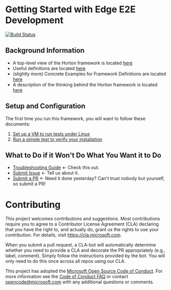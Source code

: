 # Getting Started with Edge E2E Development

[![Build Status](https://azure-iot-sdks.visualstudio.com/azure-iot-sdks/_apis/build/status/c/edge-e2e-c)](https://azure-iot-sdks.visualstudio.com/azure-iot-sdks/_build/latest?definitionId=55)

## Background Information

* A top-level view of the Horton framework is located [here](./devdocs/framework_top_level_picture.md)
* Useful definitions are located [here](./devdocs/framework_definitions.md)
* (slightly more) Concrete Examples for Framework Definitions are located [here](./devdocs/framework_definitions_visualized.md)
* A description of the thinking behind the Horton framework is located [here](./devdocs/language-independent-tests.md)

## Setup and Configuration

The first time you run this framework, you will want to follow these documents:
1. [Set up a VM to run tests under Linux](./devdocs/linux_test_vm_setup.md)
2. [Run a simple test to verify your installation](./devdocs/running_your_first_test_suite.md)


## What to Do if it Won't Do What You Want it to Do

* [Troubleshooting Guide](./devdocs/troubleshooting.md) <- Check this out.
* [Submit Issue](https://github.com/Azure/iot-sdks-e2e-fx/issues) <- Tell us about it.
* [Submit a PR](https://github.com/Azure/iot-sdks-e2e-fx/pulls) <- Need it done yesterday? Can't trust nobody but yourself, so submit a PR!

# Contributing

This project welcomes contributions and suggestions.  Most contributions require you to agree to a
Contributor License Agreement (CLA) declaring that you have the right to, and actually do, grant us
the rights to use your contribution. For details, visit https://cla.microsoft.com.

When you submit a pull request, a CLA-bot will automatically determine whether you need to provide
a CLA and decorate the PR appropriately (e.g., label, comment). Simply follow the instructions
provided by the bot. You will only need to do this once across all repos using our CLA.

This project has adopted the [Microsoft Open Source Code of Conduct](https://opensource.microsoft.com/codeofconduct/).
For more information see the [Code of Conduct FAQ](https://opensource.microsoft.com/codeofconduct/faq/) or
contact [opencode@microsoft.com](mailto:opencode@microsoft.com) with any additional questions or comments.
